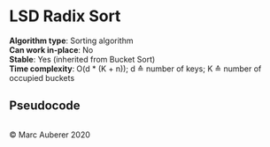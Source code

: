 # LSD Radix Sort
**Algorithm type**: Sorting algorithm <br>
**Can work in-place**: No <br>
**Stable**: Yes (inherited from Bucket Sort) <br>
**Time complexity**: O(d * (K + n)); d ≙ number of keys; K ≙ number of occupied buckets

## Pseudocode
```

```

© Marc Auberer 2020